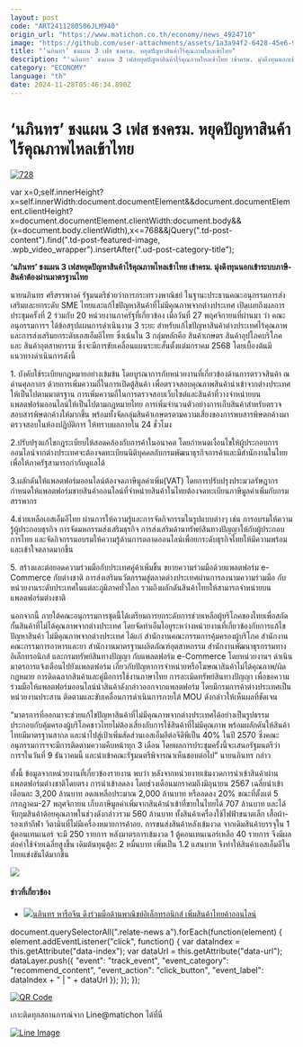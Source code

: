 ```yaml
---
layout: post
code: "ART2411280506JLM940"
origin_url: "https://www.matichon.co.th/economy/news_4924710"
image: "https://github.com/user-attachments/assets/1a3a94f2-6428-45e6-9f9e-fe1bcfab5f91"
title: "‘นภินทร’ ชงแผน 3 เฟส ชงครม. หยุดปัญหาสินค้าไร้คุณภาพไหลเข้าไทย"
description: "'นภินทร' ชงแผน 3 เฟสหยุดปัญหาสินค้าไร้คุณภาพไหลเข้าไทย เข้าครม. มุ่งดึงทุนนอกเข้าระบบภาษี-สินค้าต้องผ่านมาตรฐานไทย"
category: "ECONOMY"
language: "th"
date: 2024-11-28T05:46:34.890Z
---
```


# ‘นภินทร’ ชงแผน 3 เฟส ชงครม. หยุดปัญหาสินค้าไร้คุณภาพไหลเข้าไทย

[![](https://www.matichon.co.th/wp-content/uploads/2024/11/728-365.jpg "728")](https://www.matichon.co.th/wp-content/uploads/2024/11/728-365.jpg)

var x=0;self.innerHeight?x=self.innerWidth:document.documentElement&&document.documentElement.clientHeight?x=document.documentElement.clientWidth:document.body&&(x=document.body.clientWidth),x<=768&&jQuery(".td-post-content").find(".td-post-featured-image, .wpb\_video\_wrapper").insertAfter(".ud-post-category-title");

**‘นภินทร’ ชงแผน 3 เฟสหยุดปัญหาสินค้าไร้คุณภาพไหลเข้าไทย เข้าครม. มุ่งดึงทุนนอกเข้าระบบภาษี-สินค้าต้องผ่านมาตรฐานไทย**

นายนภินทร ศรีสรรพางค์ รัฐมนตรีช่วยว่าการกระทรวงพาณิชย์ ในฐานะประธานคณะอนุกรรมการส่งเสริมและยกระดับ SME ไทยและแก้ไขปัญหาสินค้าที่ไม่มีคุณภาพจากต่างประเทศ เปิดเผยถึงผลการประชุมครั้งที่ 2 ร่วมกับ 20 หน่วยงานภาครัฐที่เกี่ยวข้อง เมื่อวันที่ 27 พฤศจิกายนที่ผ่านมา ว่า คณะอนุกรรมการฯ ได้ข้อสรุปแผนการดำเนินงาน 3 ระยะ สำหรับแก้ไขปัญหาสินค้าต่างประเทศไร้คุณภาพและการส่งเสริมยกระดับเอสเอ็มอีไทย ซึ่งเน้นใน 3 กลุ่มหลักคือ สินค้าเกษตร สินค้าอุปโภคบริโภค และ สินค้าอุตสาหกรรม ซึ่งจะมีการขับเคลื่อนแผนระยะสั้นตั้งแต่มกราคม 2568 โดยเบื้องต้นมีแนวทางดำเนินการดังนี้

1\. บังคับใช้ระเบียบกฎหมายอย่างเข้มข้น โดยบูรณาการกับหน่วยงานที่เกี่ยวข้องด้านการตรวจสินค้า ณ ด่านศุลกากร ด้วยการเพิ่มความถี่ในการเปิดตู้สินค้า เพื่อตรวจสอบคุณภาพสินค้านำเข้าจากต่างประเทศ ให้เป็นไปตามมาตรฐาน การเพิ่มความถี่ในการตรวจสอบเว็บไซต์และสินค้าที่วางจำหน่ายบนแพลตฟอร์มออนไลน์ให้เป็นไปตามกฎหมายไทย การเพิ่มจำนวนตัวอย่างการเก็บสินค้าสำหรับตรวจสอบสารพิษตกค้างให้มากขึ้น พร้อมทั้งจัดกลุ่มสินค้าเกษตรตามความเสี่ยงของการพบสารพิษตกค้างมาตรวจสอบในห้องปฏิบัติการ ให้ทราบผลภายใน 24 ชั่วโมง

2.ปรับปรุงแก้ไขกฎระเบียบให้สอดคล้องกับการค้าในอนาคต โดยกำหนดเงื่อนไขให้ผู้ประกอบการออนไลน์จากต่างประเทศจะต้องจดทะเบียนนิติบุคคลกับกรมพัฒนาธุรกิจการค้าและมีสำนักงานในไทยเพื่อให้ภาครัฐสามารถกำกับดูแลได้

3.ผลักดันให้แพลตฟอร์มออนไลน์ต้องจดภาษีมูลค่าเพิ่ม(VAT) โดยการปรับปรุงประมวลรัษฎากรกำหนดให้แพลตฟอร์มขายสินค้าออนไลน์ที่จำหน่ายสินค้าในไทยต้องจดทะเบียนภาษีมูลค่าเพิ่มกับกรมสรรพากร

4.ช่วยเหลือเอสเอ็มอีไทย ผ่านการให้ความรู้และการจัดกิจกรรมในรูปแบบต่างๆ เช่น การอบรมให้ความรู้ผู้ประกอบธุรกิจ การจัดมหกรรมส่งเสริมธุรกิจ การส่งเสริมด้านทรัพย์สินทางปัญญาให้กับผู้ประกอบการไทย และจัดกิจกรรมอบรมให้ความรู้ด้านการตลาดออนไลน์เพื่อยกระดับธุรกิจไทยให้มีความพร้อมและเข้าใจตลาดมากขึ้น

5\. สร้างและต่อยอดความร่วมมือกับประเทศคู่ค้าเพิ่มขึ้น ขยายความร่วมมือด้วยแพลตฟอร์ม e-Commerce กับต่างชาติ การส่งเสริมนวัตกรรมสู่ตลาดต่างประเทศผ่านการลงนามความร่วมมือ กับหน่วยงานระดับประเทศในแต่ละภูมิภาคทั่วโลก รวมถึงผลักดันสินค้าไทยให้สามารถจำหน่ายบนแพลตฟอร์มต่างชาติ

นอกจากนี้ ภายใต้คณะอนุกรรมการชุดนี้ได้เตรียมการยกระดับการช่วยเหลือผู้บริโภคของไทยเพื่อสกัดกั้นสินค้าที่ไม่ได้คุณภาพจากต่างประเทศ โดยจัดทำเอ็มโอยูระหว่างหน่วยงานที่เกี่ยวข้องกับการแก้ไขปัญหาสินค้า ไม่มีคุณภาพจากต่างประเทศ ได้แก่ สำนักงานคณะกรรมการคุ้มครองผู้บริโภค สำนักงานคณะกรรมการอาหารและยา สำนักงานมาตรฐานผลิตภัณฑ์อุตสาหกรรม สำนักงานพัฒนาธุรกรรมทางอิเล็กทรอนิกส์ และกรมทรัพย์สินทางปัญญา กับแพลตฟอร์ม e-Commerce โดยหน่วยงานฯ ดำเนินมาตรการแจ้งเตือนไปยังแพลตฟอร์ม เกี่ยวกับปัญหาการจำหน่ายหรือโฆษณาสินค้าไม่ได้คุณภาพ/ผิดกฎหมาย การติดฉลากสินค้าและคู่มือการใช้งานภาษาไทย การละเมิดทรัพย์สินทางปัญญา เพื่อขอความร่วมมือให้แพลตฟอร์มออนไลน์นำสินค้าดังกล่าวออกจากแพลตฟอร์ม โดยมีกรมการค้าต่างประเทศเป็นหน่วยงานประสาน ติดตามและขับเคลื่อนการดำเนินการภายใต้ MOU ดังกล่าวให้เห็นผลที่ชัดเจน

“มาตรการที่ออกมาจะช่วยแก้ไขปัญหาสินค้าที่ไม่มีคุณภาพจากต่างประเทศได้อย่างเป็นรูปธรรม ประกอบกับคุ้มครองผู้บริโภคชาวไทยไม่ต้องเสี่ยงกับการใช้สินค้าที่ไม่มีคุณภาพ พร้อมผลักดันให้สินค้าไทยมีมาตรฐานสากล และนำไปสู่เป้าเพิ่มสัดส่วนเอสเอ็มอีต่อจีดีพีเป็น 40% ในปี 2570 ซึ่งคณะอนุกรรมการฯจะมีการติดตามความคืบหน้าทุก 3 เดือน โดยผลการประชุมครั้งนี้จะเสนอรัฐมนตรีว่าการฯในวันที่ 9 ธันวาคมนี้ และนำเข้าคณะรัฐมนตรีพิจารณาเห็นชอบต่อไป” นายนภินทร กล่าว

ทั้งนี้ ข้อมูลจากหน่วยงานที่เกี่ยวข้องรายงาน พบว่า หลังจากหน่วยงายเข้มงวดการนำเข้าสินค้าผ่านแพลตฟอร์มต่างชาติโดยตรง การนำเข้าลดลง โดยช่วงเดือนมกราคมถึงมิถุนายน 2567 เฉลี่ยนำเข้าเดือนละ 3,200 ล้านบาท ลดลเหลือประมาณ 2,000 ล้านบาท หรือลดลง 20% ขณะที่ตั้งแต่ 5 กรกฎาคม-27 พฤศจิกายน เก็บภาษีมูลค่าเพิ่มจากสินค้านำเข้าที่ขายในไทยได้ 707 ล้านบาท และได้จับกุมสินค้าด้อยคุณภาพในช่วงดังกล่าวรวม 560 ล้านบาท ทั้งสินค้าเครื่องใช้ไฟฟ้าขนาดเล็ก เสื้อผ้า-รองเท้ากีฬา วิตามินที่ไม่มีเครื่องหมายการค้าอย. การขนส่งสินค้าหลังเข้มงวด จากเดิมสินค้าบรรจุใน 1 ตู้คอนเทนเนอร์ จะมี 250 รายการ หลังมาตรการเข้มงวด 1 ตู้คอนเทนเนอร์เหลือ 40 รายการ จึงมีผลต่อค่าใช้จ่ายเฉลี่ยสูงขึ้น เดิมต้นทุนตู้ละ 2 หมื่นบาท เพิ่มเป็น 1.2 แสนบาท จึงทำให้สินค้าเอสเอ็มอีในไทยแข่งขันได้มากขึ้น

![](https://www.matichon.co.th/wp-content/uploads/2024/11/658569-1024x684.jpg)

#### ข่าวที่เกี่ยวข้อง

*   [![](https://www.matichon.co.th/wp-content/uploads/2024/11/728-279.jpg)นภินทร หารือจีน ดึงร่วมมือด้านพาณิชย์อิเล็กทรอนิกส์ เพิ่มสินค้าไทยค้าออนไลน์](https://www.matichon.co.th/economy/news_4913023)

document.querySelectorAll(".relate-news a").forEach(function(element) { element.addEventListener("click", function() { var dataIndex = this.getAttribute("data-index"); var dataUrl = this.getAttribute("data-url"); dataLayer.push({ "event": "track\_event", "event\_category": "recommend\_content", "event\_action": "click\_button", "event\_label": dataIndex + " | " + dataUrl }); }); });

[![QR Code](https://www.matichon.co.th/wp-content/uploads/2023/07/wob1371z.jpg)](https://lin.ee/ht0nDxX)

เกาะติดทุกสถานการณ์จาก Line@matichon ได้ที่นี่

[![Line Image](https://www.matichon.co.th/wp-content/uploads/2023/07/th.png)](https://lin.ee/ht0nDxX)